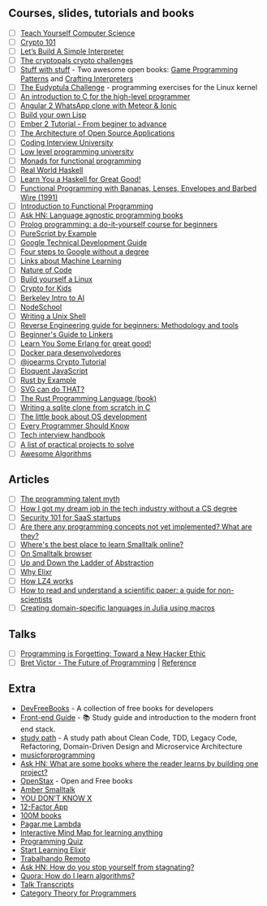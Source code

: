 
## Courses, slides, tutorials and books
- [ ] [Teach Yourself Computer Science](https://teachyourselfcs.com/)
- [ ] [Crypto 101](https://www.crypto101.io/)
- [ ] [Let’s Build A Simple Interpreter](https://ruslanspivak.com/lsbasi-part1/)
- [ ] [The cryptopals crypto challenges](http://cryptopals.com/)
- [ ] [Stuff with stuff](http://stuffwithstuff.com/) - Two awesome open books: [Game Programming Patterns](http://gameprogrammingpatterns.com/) and [Crafting Interpreters](http://craftinginterpreters.com/)
- [ ] [The Eudyptula Challenge](http://eudyptula-challenge.org/) - programming exercises for the Linux kernel
- [ ] [An introduction to C for the high-level programmer](http://charliethe.ninja/slideshow/english/introtoc#1)
- [ ] [Angular 2 WhatsApp clone with Meteor & Ionic](https://angular-meteor.com/tutorials/whatsapp2/)
- [ ] [Build your own Lisp](http://www.buildyourownlisp.com/)
- [ ] [Ember 2 Tutorial - From beginer to advance](http://yoember.com/)
- [ ] [The Architecture of Open Source Applications](http://aosabook.org/en/index.html)
- [ ] [Coding Interview University](https://github.com/jwasham/coding-interview-university)
- [ ] [Low level programming university](https://github.com/gurugio/lowlevelprogramming-university)
- [ ] [Monads for functional programming](http://homepages.inf.ed.ac.uk/wadler/papers/marktoberdorf/baastad.pdf)
- [ ] [Real World Haskell](http://book.realworldhaskell.org/read/)
- [ ] [Learn You a Haskell for Great Good!](http://learnyouahaskell.com/)
- [ ] [Functional Programming with Bananas, Lenses, Envelopes and Barbed Wire (1991)](http://citeseerx.ist.psu.edu/viewdoc/summary?doi=10.1.1.41.125)
- [ ] [Introduction to Functional Programming](https://www.amazon.com/Introduction-Functional-Programming-International-Computing/dp/0134841891)
- [ ] [Ask HN: Language agnostic programming books](https://news.ycombinator.com/item?id=14486657)
- [ ] [Prolog programming: a do-it-yourself course for beginners](http://cs.union.edu/~striegnk/courses/esslli04prolog/)
- [ ] [PureScript by Example](https://leanpub.com/purescript/read)
- [ ] [Google  Technical Development Guide](https://www.google.com/about/careers/students/guide-to-technical-development.html)
- [ ] [Four steps to Google without a degree](https://medium.com/always-be-coding/four-steps-to-google-without-a-degree-8f381aa6bd5e)
- [ ] [Links about Machine Learning](https://github.com/CodingTrain/Machine-Learning)
- [ ] [Nature of Code](http://natureofcode.com/)
- [ ] [Build yourself a Linux](https://github.com/MichielDerhaeg/build-linux)
- [ ] [Crypto for Kids](https://github.com/sustrik/crypto-for-kids)
- [ ] [Berkeley Intro to AI](http://ai.berkeley.edu/home.html)
- [ ] [NodeSchool](https://nodeschool.io/)
- [ ] [Writing a Unix Shell](https://indradhanush.github.io/blog/writing-a-unix-shell-part-1/)
- [ ] [Reverse Engineering guide for beginners: Methodology and tools](https://0x00sec.org/t/re-guide-for-beginners-methodology-and-tools/2242)
- [ ] [Beginner's Guide to Linkers](http://www.lurklurk.org/linkers/linkers.html)
- [ ] [Learn You Some Erlang for great good!](http://learnyousomeerlang.com/)
- [ ] [Docker para desenvolvedores](https://github.com/gomex/docker-para-desenvolvedores)
- [ ] [@joearms Crypto Tutorial](https://github.com/joearms/crypto_tutorial)
- [ ] [Eloquent JavaScript](http://eloquentjavascript.net/)
- [ ] [Rust by Example](https://github.com/rust-lang/rust-by-example)
- [ ] [SVG can do THAT?](http://slides.com/sdrasner/svg-can-do-that/)
- [ ] [The Rust Programming Language (book)](https://github.com/rust-lang/book)
- [ ] [Writing a sqlite clone from scratch in C](https://github.com/cstack/db_tutorial)
- [ ] [The little book about OS development](https://littleosbook.github.io/)
- [ ] [Every Programmer Should Know](https://github.com/mr-mig/every-programmer-should-know)
- [ ] [Tech interview handbook](https://github.com/yangshun/tech-interview-handbook)
- [ ] [A list of practical projects to solve](https://github.com/karan/Projects)
- [ ] [Awesome Algorithms](https://github.com/tayllan/awesome-algorithms)

## Articles
- [ ] [The programming talent myth](https://lwn.net/Articles/641779/)
- [ ] [How I got my dream job in the tech industry without a CS degree](https://billmei.net/blog/silicon-valley-job-search)
- [ ] [Security 101 for SaaS startups](https://github.com/forter/security-101-for-saas-startups)
- [ ] [Are there any programming concepts not yet implemented? What are they?](https://www.quora.com/Are-there-any-programming-concepts-not-yet-implemented-What-are-they)
- [ ] [Where's the best place to learn Smalltalk online?](https://www.quora.com/Wheres-the-best-place-to-learn-Smalltalk-online)
- [ ] [On Smalltalk browser](http://onsmalltalk.com/on-the-smalltalk-browser)
- [ ] [Up and Down the Ladder of Abstraction](http://worrydream.com/LadderOfAbstraction/)
- [ ] [Why Elixr](http://theerlangelist.com/article/why_elixir)
- [ ] [How LZ4 works](https://ticki.github.io/blog/how-lz4-works/)
- [ ] [How to read and understand a scientific paper: a guide for non-scientists](http://blogs.lse.ac.uk/impactofsocialsciences/2016/05/09/how-to-read-and-understand-a-scientific-paper-a-guide-for-non-scientists/)
- [ ] [Creating domain-specific languages in Julia using macros](https://julialang.org/blog/2017/08/dsl)

## Talks
- [ ] [Programming is Forgetting: Toward a New Hacker Ethic](http://opentranscripts.org/transcript/programming-forgetting-new-hacker-ethic/)
- [ ] [Bret Victor - The Future of Programming](https://vimeo.com/71278954) | [Reference](http://worrydream.com/dbx/)
## Extra
- [DevFreeBooks](https://devfreebooks.github.io/) - A collection of free books for developers
- [Front-end Guide](https://github.com/grab/front-end-guide) - :books: Study guide and introduction to the modern front end stack.
- [study path](https://github.com/joebew42/study-path) - A study path about Clean Code, TDD, Legacy Code, Refactoring, Domain-Driven Design and Microservice Architecture
- [musicforprogramming](https://musicforprogramming.net/?one)
- [Ask HN: What are some books where the reader learns by building one project?](https://news.ycombinator.com/item?id=13660086)
- [OpenStax](https://openstax.org/subjects) - Open and Free books
- [Amber Smalltalk](http://www.amber-lang.net/)
- [YOU DON'T KNOW X](https://github.com/ythecombinator/You-Dont-Know-X#javascript)
- [12-Factor App](https://12factor.net/)
- [100M books](http://www.100millionbooks.org/)
- [Pagar.me Lambda](https://github.com/pagarme/lambda)
- [Interactive Mind Map for learning anything](https://github.com/nikitavoloboev/knowledge-map)
- [Programming Quiz](https://quiz.triplebyte.com/)
- [Start Learning Elixir](https://startlearningelixir.com/)
- [Trabalhando Remoto](https://github.com/DyegoCosta/trabalhando-remoto)
- [Ask HN: How do you stop yourself from stagnating?](https://news.ycombinator.com/item?id=16053578)
- [Quora: How do I learn algorithms?](https://www.quora.com/How-do-I-learn-algorithms-Provide-material-if-possible/answer/Sief-Khafagi)
- [Talk Transcripts](https://github.com/matthiasn/talk-transcripts)
- [Category Theory for Programmers](https://github.com/onlurking/category-theory-for-programmers)
